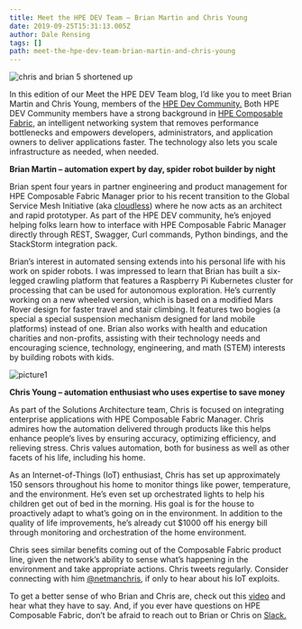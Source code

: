 ```yaml
---
title: Meet the HPE DEV Team – Brian Martin and Chris Young
date: 2019-09-25T15:31:13.005Z
author: Dale Rensing 
tags: []
path: meet-the-hpe-dev-team-brian-martin-and-chris-young
---
```

![chris and brian 5 shortened up](https://hpe-developer-portal.s3.amazonaws.com/uploads/media/2019/8/chris-and-brian-5-shortened-up-1569601308744.jpg)

In this edition of our Meet the HPE DEV Team blog, I’d like you to meet Brian Martin and Chris Young, members of the [HPE Dev Community.](https://developer.hpe.com/community) Both HPE DEV Community members have a strong background in [HPE Composable Fabric,](https://www.hpe.com/us/en/integrated-systems/composable-fabric.html#targetText=HPE%20Composable%20Fabric%20removes%20performance,infrastructure%20as%20needed%2C%20when%20needed.) an intelligent networking system that removes performance bottlenecks and empowers developers, administrators, and application owners to deliver applications faster. The technology also lets you scale infrastructure as needed, when needed.

__Brian Martin – automation expert by day, spider robot builder by night__

Brian spent four years in partner engineering and product management for HPE Composable Fabric Manager prior to his recent transition to the Global Service Mesh Initiative (aka [cloudless](https://www.labs.hpe.com/page/cloudless)) where he now acts as an architect and rapid prototyper. As part of the HPE DEV community, he’s enjoyed helping folks learn how to interface with HPE Composable Fabric Manager directly through REST, Swagger, Curl commands, Python bindings, and the StackStorm integration pack. 

Brian’s interest in automated sensing extends into his personal life with his work on spider robots. I was impressed to learn that Brian has built a six-legged crawling platform that features a Raspberry Pi Kubernetes cluster for processing that can be used for autonomous exploration. He’s currently working on a new wheeled version, which is based on a modified Mars Rover design for faster travel and stair climbing.  It features two bogies (a special a special suspension mechanism designed for land mobile platforms) instead of one. Brian also works with health and education charities and non-profits, assisting with their technology needs and encouraging science, technology, engineering, and math (STEM) interests by building robots with kids.


![picture1](https://hpe-developer-portal.s3.amazonaws.com/uploads/media/2019/8/picture1-1569425908540.png)

__Chris Young – automation enthusiast who uses expertise to save money__

As part of the Solutions Architecture team, Chris is focused on integrating enterprise applications with HPE Composable Fabric Manager. Chris admires how the automation delivered through products like this helps enhance people’s lives by ensuring accuracy, optimizing efficiency, and relieving stress. Chris values automation, both for business as well as other facets of his life, including his home. 

As an Internet-of-Things (IoT) enthusiast, Chris has set up approximately 150 sensors throughout his home to monitor things like power, temperature, and the environment. He’s even set up orchestrated lights to help his children get out of bed in the morning. His goal is for the house to proactively adapt to what’s going on in the environment. In addition to the quality of life improvements, he’s already cut $1000 off his energy bill through monitoring and orchestration of the home environment. 

Chris sees similar benefits coming out of the Composable Fabric product line, given the network’s ability to sense what’s happening in the environment and take appropriate actions. Chris tweets regularly. Consider connecting with him [@netmanchris](https://twitter.com/netmanchris?ref_src=twsrc%5Egoogle%7Ctwcamp%5Eserp%7Ctwgr%5Eauthor), if only to hear about his IoT exploits.

To get a better sense of who Brian and Chris are, check out this [video](https://www.youtube.com/watch?v=TTswJtJGCoc&feature=youtu.be) and hear what they have to say. And, if you ever have questions on HPE Composable Fabric, don’t be afraid to reach out to Brian or Chris on [Slack.](https://slack.hpedev.io/) 
